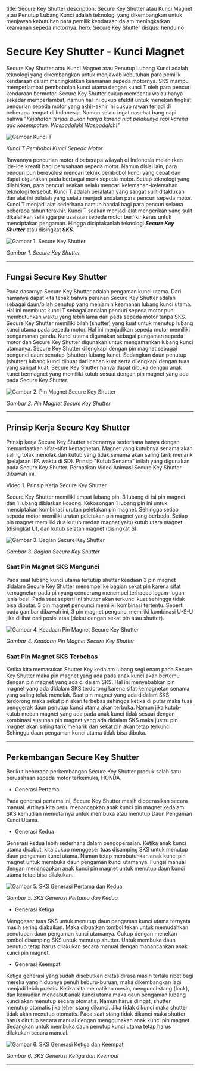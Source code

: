 title: Secure Key Shutter
description: Secure Key Shutter atau Kunci Magnet atau Penutup Lubang Kunci adalah teknologi yang dikembangkan untuk menjawab kebutuhan para pemilik kendaraan dalam meningkatkan keamanan sepeda motornya.
hero: Secure Key Shutter
disqus: henduino

# Secure Key Shutter - Kunci Magnet

Secure Key Shutter atau Kunci Magnet atau Penutup Lubang Kunci adalah teknologi yang dikembangkan untuk menjawab kebutuhan para pemilik kendaraan dalam meningkatkan keamanan sepeda motornya. SKS mampu memperlambat pembobolan kunci utama dengan kunci T oleh para pencuri kendaraan bermotor. Secure Key Shutter cukup membantu walau hanya sekedar memperlambat, namun hal ini cukup efektif untuk menekan tingkat pencurian sepeda motor yang akhir-akhir ini cukup rawan terjadi di beberapa tempat di Indonesia. Namun selalu ingat nasehat bang napi bahwa "*Kejahatan terjadi bukan hanya karena niat pelakunya tapi karena ada kesempatan. Waspadalah! Waspadalah!*"

![Gambar Kunci T](./images/contoh-kunci-T.jpg)

*Kunci T Pembobol Kunci Sepeda Motor*

Rawannya pencurian motor dibeberapa wilayah di Indonesia melahirkan ide-ide kreatif bagi perusahaan sepeda motor. Namun disisi lain, para pencuri pun berevolusi mencari teknik pembobol kunci yang cepat dan dapat digunakan pada berbagai merk sepeda motor. Setiap teknologi yang dilahirkan, para pencuri seakan selalu mencari kelemahan-kelemahan teknologi tersebut. Kunci T adalah peralatan yang sangat sulit ditaklukan dan alat ini pulalah yang selalu menjadi andalan para pencuri sepeda motor. Kunci T menjadi alat sederhana namun handal bagi para pencuri selama beberapa tahun terakhir. Kunci T seakan menjadi alat mengerikan yang sulit dikalahkan sehingga perusahaan sepeda motor berfikir keras untuk menciptakan pengaman. Hingga diciptakanlah teknologi ***Secure Key Shutter*** atau disingkat ***SKS***.

![Gambar 1. Secure Key Shutter](./images/Secure_Key_Shutter.jpg)

*Gambar 1. Secure Key Shutter*

***

## Fungsi Secure Key Shutter

Pada dasarnya Secure Key Shutter adalah pengaman kunci utama. Dari namanya dapat kita tebak bahwa peranan Secure Key Shutter adalah sebagai daun/bilah penutup yang menjamin keamanan lubang kunci utama. Hal ini membuat kunci T sebagai andalan pencuri sepeda motor pun membutuhkan waktu yang lebih lama dari pada sepeda motor tanpa SKS. Secure Key Shutter memiliki bilah (shutter) yang kuat untuk menutup lubang kunci utama pada sepeda motor. Hal ini menjadikan sepeda motor memiliki pengamanan ganda. Kunci utama digunakan sebagai pengaman sepeda motor dan Secure Key Shutter digunakan untuk mengamankan lubang kunci utamanya. Secure Key Shutter dilengkapi dengan pin magnet sebagai pengunci daun penutup (shutter) lubang kunci. Sedangkan daun penutup (shutter) lubang kunci dibuat dari bahan kuat serta dilengkapi dengan tuas yang sangat kuat. Secure Key Shutter hanya dapat dibuka dengan anak kunci bermagnet yang memiliki kutub sesuai dengan pin magnet yang ada pada Secure Key Shutter.

![Gambar 2. Pin Magnet Secure Key Shutter](./images/Pin_Magnet_SKS.jpg)

*Gambar 2. Pin Magnet Secure Key Shutter*

***

## Prinsip Kerja Secure Key Shutter

Prinsip kerja Secure Key Shutter sebenarnya sederhana hanya dengan memanfaatkan sifat-sifat kemagnetan. Magnet yang kutubnya senama akan saling tolak menolak dan kutub yang tidak senama akan saling tarik menarik (pelajaran IPA waktu di SD). Prinsip "Kutub Senama" inilah yang digunakan pada Secure Key Shutter. Perhatikan Video Animasi Secure Key Shutter dibawah ini.

Video 1. Prinsip Kerja Secure Key Shutter

Secure Key Shutter memiliki empat lubang pin. 3 lubang di isi pin magnet dan 1 lubang dibiarkan kosong. Kekosongan 1 lubang pin ini untuk menciptakan kombinasi urutan peletakan pin magnet. Sehingga setiap sepeda motor memiliki urutan peletakan pin magnet yang berbeda. Setiap pin magnet memiliki dua kutub medan magnet yaitu kutub utara magnet (disingkat U), dan kutub selatan magnet (disingkat S).

![Gambar 3. Bagian Secure Key Shutter](./images/Bagian_SKS.png)

*Gambar 3. Bagian Secure Key Shutter*

### Saat Pin Magnet SKS Mengunci

Pada saat lubang kunci utama tertutup shutter keadaan 3 pin magnet didalam Secure Key Shutter menempel ke bagian sekat pin karena sifat kemagnetan pada pin yang cenderung menempel terhadap logam-logan jenis besi. Pada saat seperti ini shutter akan terkunci kuat sehingga tidak bisa diputar. 3 pin magnet pengunci memiliki kombinasi tertentu. Seperti pada gambar dibawah ini, 3 pin magnet pengunci memiliki kombinasi U-S-U jika dilihat dari posisi atas (dekat dengan sekat pin atau shutter).

![Gambar 4. Keadaan Pin Magnet Secure Key Shutter](./images/Pin_Magnet.png)

*Gambar 4. Keadaan Pin Magnet Secure Key Shutter*

### Saat Pin Magnet SKS Terbebas

Ketika kita memasukan Shutter Key kedalam lubang segi enam pada Secure Key Shutter maka pin magnet yang ada pada anak kunci akan bertemu dengan pin magnet yang ada di dalam SKS. Hal ini menyebabkan pin magnet yang ada didalam SKS terdorong karena sifat kemagnetan senama yang saling tolak menolak. Saat pin magnet yang ada didalam SKS terdorong maka sekat pin akan terbebas sehingga ketika di putar maka tuas penggerak daun penutup kunci utama akan terbuka. Namun jika kutub-kutub medan magnet yang ada pada anak kunci tidak sesuai dengan kombinasi susunan pin magnet yang ada didalam SKS maka justru pin magnet akan saling tarik menarik dan sekat pin akan tetap terkunci. Sehingga daun pengaman kunci utama tidak bisa dibuka.

***

## Perkembangan Secure Key Shutter

Berikut beberapa perkembangan Secure Key Shutter produk salah satu perusahaan sepeda motor terkemuka, HONDA.

* Generasi Pertama

Pada generasi pertama ini, Secure Key Shutter masih dioperasikan secara manual. Artinya kita perlu menancapkan anak kunci pin magnet kedalam SKS kemudian memutarnya untuk membuka atau menutup Daun Pengaman Kunci Utama.

* Generasi Kedua

Generasi kedua lebih sederhana dalam pengoperasian. Ketika anak kunci utama dicabut, kita cukup menggeser tuas disamping SKS untuk menutup daun pengaman kunci utama. Namun tetap membutuhkan anak kunci pin magnet untuk membuka daun pengaman kunci utamanya. Fungsi manual dengan menancapkan anak kunci pin magnet untuk menutup daun kunci utama tetap bisa dilakukan.

![Gambar 5. SKS Generasi Pertama dan Kedua](./images/SKS_Generasi_1_2.jpg)

*Gambar 5. SKS Generasi Pertama dan Kedua*

* Generasi Ketiga

Menggeser tuas SKS untuk menutup daun pengaman kunci utama ternyata masih sering diabaikan. Maka dibuatkan tombol tekan untuk memudahkan penutupan daun pengaman kunci utamanya. Cukup dengan menekan tombol disamping SKS untuk menutup shutter. Untuk membuka daun penutup tetap harus dilakukan secara manual dengan manancapkan anak kunci pin magnet.

* Generasi Keempat

Ketiga generasi yang sudah disebutkan diatas dirasa masih terlalu ribet bagi mereka yang hidupnya penuh keburu-buruan, maka dikembangkan lagi menjadi lebih praktis. Ketika kita mematikan mesin, mengunci stang (lock), dan kemudian mencabut anak kunci utama maka daun pengaman lubang kunci akan menutup secara otomatis. Namun harus diingat, shutter menutup otomatis jika leher stang dikunci. Jika tidak dikunci maka shutter tidak akan menutup otomatis. Pada saat stang tidak dikunci maka shutter harus ditutup secara manual dengan menggunakan anak kunci pin magnet. Sedangkan untuk membuka daun penutup kunci utama tetap harus dilakukan secara manual.

![Gambar 6. SKS Generasi Ketiga dan Keempat](./images/SKS_Generasi_3_4.jpg)

*Gambar 6. SKS Generasi Ketiga dan Keempat*

***